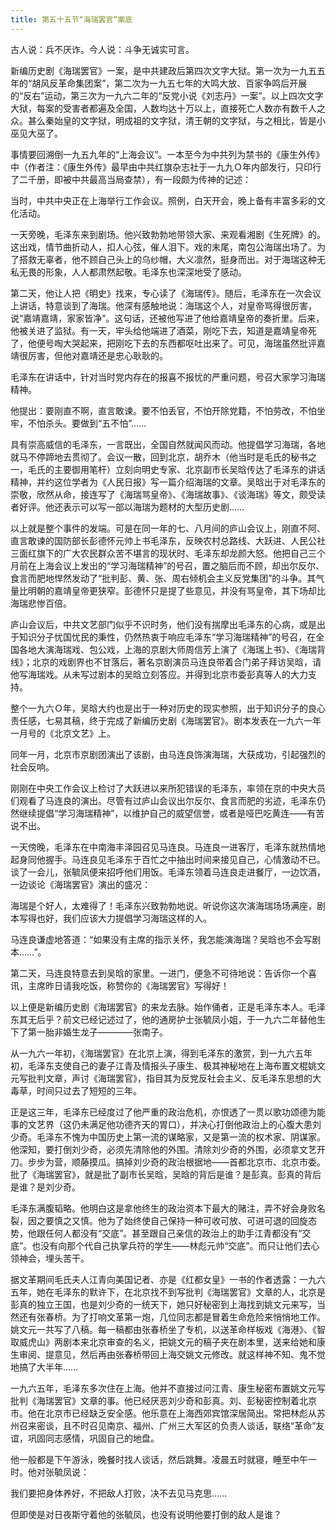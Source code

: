 ```yaml
---
title: 第五十五节“海瑞罢官”案底
---
```


古人说：兵不厌诈。今人说：斗争无诚实可言。

新编历史剧《海瑞罢官》一案，是中共建政后第四次文字大狱。第一次为一九五五年的“胡风反革命集团案”，第二次为一九五七年的大鸣大放、百家争鸣后开展的“反右”运动，第三次为一九六二年的“反党小说《刘志丹》一案”。以上四次文字大狱，每案的受害者都遍及全国，人数均达十万以上，直接死亡人数亦有数千人之众。甚么秦始皇的文字狱，明成祖的文字狱，清王朝的文字狱，与之相比，皆是小巫见大巫了。

事情要回溯倒一九五九年的“上海会议”。一本至今为中共列为禁书的《康生外传》中（作者注：《康生外传》最早由中共红旗杂志社于一九九Ｏ年内部发行，只印行了二千册，即被中共最高当局查禁），有一段颇为传神的记述：

当时，中共中央正在上海举行工作会议。照例，白天开会，晚上备有丰富多彩的文化活动。

一天旁晚，毛泽东来到剧场。他兴致勃勃地带领大家、来观看湘剧《生死牌》的。这出戏，情节曲折动人，扣人心弦，催人泪下。戏的末尾，南包公海瑞出场了。为了搭救无辜者，他不顾自己头上的乌纱帽，大义凛然，挺身而出。对于海瑞这种无私无畏的形象，人人都肃然起敬。毛泽东也深深地受了感动。

第二天，他让人把《明史》找来，专心读了《海瑞传》。随后，毛泽东在一次会议上讲话，特意谈到了海瑞。他深有感触地说：海瑞这个人，对皇帝骂得很厉害，说“嘉靖嘉靖，家家皆净”。这句话，还被他写进了他给嘉靖皇帝的奏折里。后来，他被关进了监狱。有一天，牢头给他端进了酒菜，刚吃下去，知道是嘉靖皇帝死了，他便号啕大哭起来，把刚吃下去的东西都呕吐出来了。可见，海瑞虽然批评嘉靖很厉害，但他对嘉靖还是忠心耿耿的。

毛泽东在讲话中，针对当时党内存在的报喜不报忧的严重问题，号召大家学习海瑞精神。

他提出：要刚直不啊，直言敢谏。要不怕丢官，不怕开除党籍，不怕劳改，不怕坐牢，不怕杀头。要做到“五不怕”……

具有崇高威信的毛泽东，一言既出，全国自然就闻风而动。他提倡学习海瑞，各地就马不停蹄地去贯彻了。会议一散，回到北京，胡乔木（他当时是毛氏的秘书之一，毛氏的主要御用笔杆）立刻向明史专家、北京副市长吴晗传达了毛泽东的讲话精神，并约这位学者为《人民日报》写一篇介绍海瑞的文章。吴晗出于对毛泽东的崇敬，欣然从命，接连写了《海瑞骂皇帝》、《海瑞故事》、《谈海瑞》等文，颇受读者好评。他还表示可以写一部以海瑞为题材的大型历史剧……

以上就是整个事件的发端。可是在同一年的七、八月间的庐山会议上，刚直不阿、直言敢谏的国防部长彭德怀元帅上书毛泽东，反映农村总路线、大跃进、人民公社三面红旗下的广大农民群众苦不堪言的现状时、毛泽东却龙颜大怒。他把自己三个月前在上海会议上发出的“学习海瑞精神”的号召，置之脑后而不顾，却出尔反尔、食言而肥地悍然发动了“批判彭、黄、张、周右倾机会主义反党集团”的斗争。其气量比明朝的嘉靖皇帝更狭窄。彭德怀只是提了些意见，并没有骂皇帝，其下场却比海瑞悲惨百倍。

庐山会议后，中共文艺部门似乎不识时务，他们没有揣摩出毛泽东的心病，或是出于知识分子忧国忧民的秉性，仍然热衷于响应毛泽东“学习海瑞精神”的号召，在全国各地大演海瑞戏、包公戏，上海的京剧大师周信芳上演了《海瑞上书》、《海瑞背线》；北京的戏剧界也不甘落后，著名京剧演员马连良带着合门弟子拜访吴晗，请他写海瑞戏。从未写过剧本的吴晗立刻答应。并得到北京市委彭真等人的大力支持。

整个一九六Ｏ年，吴晗大约也是出于一种对历史的现实参照，出于知识分子的良心责任感，七易其稿，终于完成了新编历史剧《海瑞罢官》。剧本发表在一九六一年一月号的《北京文艺》上。

同年一月，北京市京剧团演出了该剧，由马连良饰演海瑞，大获成功，引起强烈的社会反响。

刚刚在中央工作会议上检讨了大跃进以来所犯错误的毛泽东，率领在京的中央大员们观看了马连良的演出。尽管有过庐山会议出尔反尔、食言而肥的劣迹，毛泽东仍然继续提倡“学习海瑞精神”，以维护自己的威望信誉，或者是哑巴吃黄连——有苦说不出。

一天傍晚，毛泽东在中南海丰泽园召见马连良。马连良一进客厅，毛泽东就热情地起身同他握手。马连良见毛泽东于百忙之中抽出时间来接见自己，心情激动不已。谈了一会儿，张毓凤便来招呼他们用饭。毛泽东领着马连良走进餐厅，一边饮酒，一边谈论《海瑞罢官》演出的盛况：

海瑞是个好人，太难得了！毛泽东兴致勃勃地说。听说你这次演海瑞场场满座，剧本写得也好，我们应该大力提倡学习海瑞这样的人。

马连良谦虚地答道：“如果没有主席的指示关怀，我怎能演海瑞？吴晗也不会写剧本……”。

第二天，马连良特意去到吴晗的家里。一进门，便急不可待地说：告诉你一个喜讯，主席昨日请我吃饭，称赞你的《海瑞罢官》写得好！

以上便是新编历史剧《海瑞罢官》的来龙去脉。始作俑者，正是毛泽东本人。毛泽东其无后乎？前文已经记述过了，他的通房护士张毓凤小姐，于一九六二年替他生下了第一胎非婚生龙子————张南子。

从一九六一年初，《海瑞罢官》在北京上演，得到毛泽东的激赏，到一九六五年初，毛泽东支使自己的妻子江青及情报头子康生、极其神秘地在上海布置文棍姚文元写批判文章，声讨《海瑞罢官》，指目其为反党反社会主义、反毛泽东思想的大毒草，时间只过去了短短的三年。

正是这三年，毛泽东已经度过了他严重的政治危机，亦恨透了一贯以歌功颂德为能事的文艺界（这仍未满足他功德齐天的胃口），并决心打倒他政治上的心腹大患刘少奇。毛泽东不愧为中国历史上第一流的谋略家，又是第一流的权术家、阴谋家。他深知，要打倒刘少奇，必须先清除他的外围。清除刘少奇的外围，必须拿文艺开刀。步步为营，顺藤摸瓜。搞掉刘少奇的政治根据地——首都北京市、北京市委。批了《海瑞罢官》，就是批了副市长吴晗，吴晗的背后是谁？是彭真。彭真的背后是谁？是刘少奇。

毛泽东满腹韬略。他明白这是拿他终生的政治资本下最大的赌注，弄不好会身败名裂，因之要慎之又慎。他为了始终使自己保持一种可收可放、可进可退的回旋态势，他跟任何人都没有“交底”。甚至跟自己亲信的政治上的助手江青都没有“交底”。也没有向那个代自己执掌兵符的学生——林彪元帅“交底”。而只让他们去心领神会，埋头苦干。

据文革期间毛氏夫人江青向美国记者、亦是《红都女皇》一书的作者透露：一九六五年，她在毛泽东的默许下，在北京找不到写批判《海瑞罢官》文章的人，北京是彭真的独立王国，也是刘少奇的一统天下，她只好秘密到上海找到姚文元来写，当然还有张春桥。为了打响文革第一炮，几位同志都是冒着生命危险来悄悄地工作。姚文元一共写了八稿。每一稿都由张春桥坐了专机，以送革命样板戏《海港》、《智取威虎山》两剧本来北京审查的名义，把姚文元的稿子夹在剧本里，送来给她和康生审阅、提意见，然后再由张春桥带回上海交姚文元修改。就这样神不知、鬼不觉地搞了大半年……

一九六五年，毛泽东多次住在上海。他并不直接过问江青、康生秘密布置姚文元写批判《海瑞罢官》文章的事。他已经厌恶刘少奇和彭真。刘、彭秘密控制着北京市。他在北京市已经缺乏安全感。他乐意在上海西郊宾馆深居简出。常把林彪从苏州召来密谈，且不时召见南京、福州、广州三大军区的负责人谈话，联络“革命”友谊，巩固同志感情，巩固自己的地盘。

他一般都是下午游泳，晚餐时找人谈话，然后跳舞。凌晨五时就寝，睡至中午一时。他对张毓凤说：

我们要把身体养好，不把敌人打败，决不去见马克思……

但即使是对日夜斯守着他的张毓凤，也没有说明他要打倒的敌人是谁？

